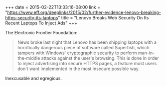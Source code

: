 +++
date = 2015-02-22T13:33:16-08:00
link = "https://www.eff.org/deeplinks/2015/02/further-evidence-lenovo-breaking-https-security-its-laptops"
title = "Lenovo Breaks Web Security On Its Recent Laptops To Inject Ads"
+++

The Electronic Frontier Foundation:

>News broke last night that Lenovo has been shipping laptops with a horrifically dangerous piece of software called Superfish, which tampers with Windows' cryptographic security to perform man-in-the-middle attacks against the user's browsing. This is done in order to inject advertising into secure HTTPS pages, a feature most users don't want implemented in the most insecure possible way.

Inexcusable and egregious.
